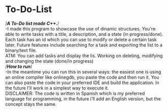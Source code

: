 # To-Do-List
/***A To-Do list made C++.***/ </br>
-I made this program to showcase the use of dinamic structures. You're able to write tasks with a title, a description, and a state (in progress/done). Each task has an id which you can use to modify or delete a certain task later. Future features include searching for a task and exporting the list to a binary/text file.</br>
ATM: You can add tasks and display the lis. Working on deleting, modifying and changing the state (done/in progress) <br>
/***How to run***/</br>
-In the meantime you can run this in several ways: the easiest one is using an online compiler like onlinegdb, you paste the code and then run it. You can also paste the code in your preferred IDE and build the application. In the future I'll work in a simplest way to execute it.</br>
DISCLAIMER: The code is written in Spanish which is my preferred language for programming, in the future i'll add an English version, but the concept stays the same.
